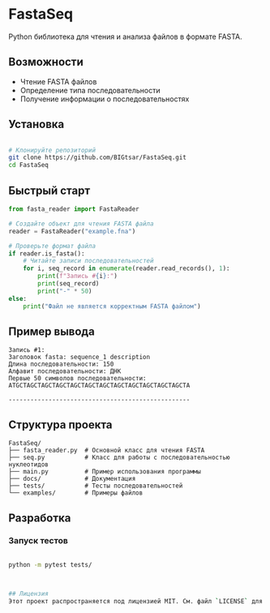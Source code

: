 # FastaSeq

Python библиотека для чтения и анализа файлов в формате FASTA.

## Возможности

- Чтение FASTA файлов 
- Определение типа последовательности
- Получение информации о последовательностях

## Установка

```bash

# Клонируйте репозиторий
git clone https://github.com/BIGtsar/FastaSeq.git
cd FastaSeq
```

## Быстрый старт

```python
from fasta_reader import FastaReader

# Создайте объект для чтения FASTA файла
reader = FastaReader("example.fna")

# Проверьте формат файла
if reader.is_fasta():
    # Читайте записи последовательностей
    for i, seq_record in enumerate(reader.read_records(), 1):
        print(f"Запись #{i}:")
        print(seq_record)
        print("-" * 50)
else:
    print("Файл не является корректным FASTA файлом")
```

## Пример вывода
```text
Запись #1:
Заголовок fasta: sequence_1 description
Длина последовательности: 150
Алфавит последовательности: ДНК
Первые 50 символов последовательности: ATGCTAGCTAGCTAGCTAGCTAGCTAGCTAGCTAGCTAGCTAGCTAGCTA

--------------------------------------------------
```

## Структура проекта

```text
FastaSeq/
├── fasta_reader.py  # Основной класс для чтения FASTA
├── seq.py           # Класс для работы с последовательностью нуклеотидов
├── main.py          # Пример использования программы
├── docs/            # Документация
├── tests/           # Тесты последовательностей
└── examples/        # Примеры файлов
```


## Разработка

### Запуск тестов

```bash

python -m pytest tests/



## Лицензия
Этот проект распространяется под лицензией MIT. См. файл `LICENSE` для подробностей.
